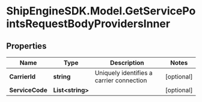 # ShipEngineSDK.Model.GetServicePointsRequestBodyProvidersInner

## Properties

Name | Type | Description | Notes
------------ | ------------- | ------------- | -------------
**CarrierId** | **string** | Uniquely identifies a carrier connection | [optional] 
**ServiceCode** | **List&lt;string&gt;** |  | [optional] 

